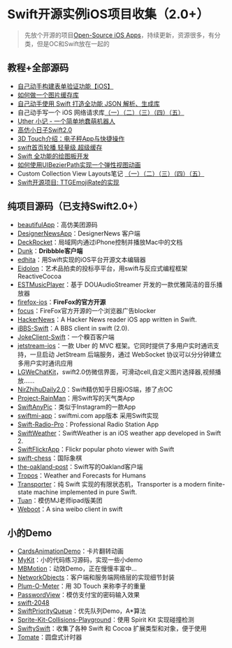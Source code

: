 # Swift开源实例iOS项目收集（2.0+）
> 先放个开源的项目[Open-Source iOS Apps][1]，持续更新，资源很多，有分类，但是OC和Swift放在一起的

## 教程+全部源码
- [自己动手构建表单验证功能【iOS】][2]
- [如何做一个图片缓存库][3]
- [自己动手使用 Swift 打造全功能 JSON 解析、生成库][4]
- 自己动手写一个 iOS 网络请求库[（一）][5][（二）][6][（三）][7][（四）][8][（五）][9]
- [Uther 小记 - 一个简单地蠢萌机器人][10]
- [高仿小日子Swift2.0][11]
- [3D Touch介绍：电子秤App与快捷操作][12]
- [swift首页轮播 轻量级 超级缓存][13]
- [Swift 全功能的绘图板开发][14]
- [如何使用UIBezierPath实现一个弹性视图动画][15]
- Custom Collection View Layouts笔记 [（一）][16][（二）][17][（三）][18][（四）][19][（五）][20]
- [Swift开源项目: TTGEmojiRate的实现][21]

## 纯项目源码（已支持Swift2.0+）
- [beautifulApp][22]：高仿美团源码
- [DesignerNewsApp][23]：DesignerNews 客户端
- [DeckRocket][24]：局域网内通过iPhone控制并播放Mac中的文档
- [Dunk][25]：**Dribbble客户端**
- [edhita][26]：用Swift实现的iOS平台开源文本编辑器
- [Eidolon][27]：艺术品拍卖的投标亭平台，用swift与反应式编程框架 ReactiveCocoa
- [ESTMusicPlayer][28]：基于 DOUAudioStreamer 开发的一款优雅简洁的音乐播放器
- [firefox-ios][29]：**FireFox的官方开源**
- [focus][30]：FireFox官方开源的一个浏览器广告blocker
- [HackerNews][31]：A Hacker News reader iOS app written in Swift.
- [iBBS-Swift][32]：A BBS client in swift (2.0).
- [JokeClient-Swift][33]：一个糗百客户端
- [jetstream-ios][34]：一款 Uber 的 MVC 框架。它同时提供了多用户实时通讯支持，一旦启动 JetStream 后端服务，通过 WebSocket 协议可以分分钟建立多用户实时通讯应用
- [LGWeChatKit][35]，swift2.0仿微信界面，可滑动cell,自定义图片选择器,视频播放……
- [NirZhihuDaily2.0][36]：Swift精仿知乎日报iOS端，掺了点OC
- [Project-RainMan][37]：用Swift写的天气类App
- [SwiftAnyPic][38]：类似于Instagram的一款App
- [swiftmi-app][39]：swiftmi.com app版本 采用Swift实现
- [Swift-Radio-Pro][40]：Professional Radio Station App
- [SwiftWeather][41]：SwiftWeather is an iOS weather app developed in Swift 2. 
- [SwiftFlickrApp][42]：Flickr popular photo viewer with Swift 
- [swift-chess][43]：国际象棋
- [the-oakland-post][44]：Swift写的Oakland客户端
- [Tropos][45]：Weather and Forecasts for Humans
- [Transporter][46]：纯 Swift 实现的有限状态机，Transporter is a modern finite-state machine implemented in pure Swift. 
- [Tuan][47]：模仿MJ老师ipad版美团
- [Weboot][48]：A sina weibo client in swift

## 小的Demo
- [CardsAnimationDemo][49]：卡片翻转动画
- [MyKit][50]：小的代码练习源码，实现一些小demo
- [MBMotion][51]：动效Demo，正在慢慢丰富中…
- [NetworkObjects][52]：客户端和服务端网络层的实现细节封装
- [Plum-O-Meter][53]：用 3D Touch 来称李子的重量
- [PasswordView][54]：模仿支付宝的密码输入效果
- [swift-2048][55]
- [SwiftPriorityQueue][56]：优先队列Demo，A\*算法
- [Sprite-Kit-Collisions-Playground][57]：使用 Spirit Kit 实现碰撞检测
- [SwiftySwift][58]：收集了各种 Swift 和 Cocoa 扩展类型和对象，便于使用
- [Tomate][59]：圆盘式计时器


[1]:	https://github.com/dkhamsing/open-source-ios-apps
[2]:	https://lvwenhan.com/ios/459.html
[3]:	http://blog.callmewhy.com/2015/05/25/note-about-chun/
[4]:	https://lvwenhan.com/ios/463.html
[5]:	https://lvwenhan.com/ios/454.html
[6]:	https://lvwenhan.com/ios/455.html
[7]:	https://lvwenhan.com/ios/456.html
[8]:	https://lvwenhan.com/ios/457.html
[9]:	https://lvwenhan.com/ios/464.html
[10]:	http://blog.callmewhy.com/2015/08/09/how-to-make-uther/ "Uther 小记 - 一个简单地蠢萌机器人"
[11]:	http://www.jianshu.com/p/bcc297e19a94
[12]:	http://swift.gg/2015/11/19/3d-touch-tutorial/ "3D Touch介绍：电子秤App与快捷操作"
[13]:	http://www.jianshu.com/p/d7bf5fe4d9fa "swift首页轮播 轻量级 超级缓存"
[14]:	http://www.cocoachina.com/swift/20151125/14390.html "Swift 全功能的绘图板开发"
[15]:	http://hechen.info/2015/12/02/Elastic-view-animation-using-UIBezierPath/ "如何使用UIBezierPath实现一个弹性视图动画"
[16]:	http://chengway.in/custom-collection-view-layouts/ "Custom Collection View Layouts（一）"
[17]:	http://chengway.in/custom-collection-view-layouts-er/ "Custom Collection View Layouts（二）"
[18]:	http://chengway.in/custom-collection-view-layouts-san/ "Custom Collection View Layouts（三）"
[19]:	http://chengway.in/custom-collection-view-layouts-si/ "Custom Collection View Layouts（四）"
[20]:	http://chengway.in/custom-collection-view-layouts-wu/ "Custom Collection View Layouts（五）"
[21]:	http://tutuge.me/2015/10/25/ttgemojirate-lib/ "Swift开源项目: TTGEmojiRate的实现"
[22]:	https://github.com/lyimin/beautifulApp "beautifulApp"
[23]:	https://github.com/MengTo/DesignerNewsApp "DesignerNewsApp"
[24]:	https://github.com/jpsim/DeckRocket "DeckRocket"
[25]:	https://github.com/naoyashiga/Dunk "Dunk"
[26]:	https://github.com/tnantoka/edhita "edhita"
[27]:	https://github.com/artsy/eidolon "Eidolon"
[28]:	https://github.com/Aufree/ESTMusicPlayer "ESTMusicPlayer"
[29]:	https://github.com/mozilla/firefox-ios "firefox-ios"
[30]:	https://github.com/mozilla/focus "focus"
[31]:	https://github.com/amitburst/HackerNews "HackerNews"
[32]:	https://github.com/iAugux/iBBS-Swift "iBBS-Swift"
[33]:	https://github.com/YANGReal/JokeClient-Swift "JokeClient-Swift"
[34]:	https://github.com/uber/jetstream-ios "jetstream-ios"
[35]:	https://github.com/jamy0801/LGWeChatKit
[36]:	https://github.com/zpz1237/NirZhihuDaily2.0 "NirZhihuDaily2.0"
[37]:	https://github.com/Mav3r1ck/Project-RainMan "Project-RainMan"
[38]:	https://github.com/kwkhaw/SwiftAnyPic "SwiftAnyPic"
[39]:	https://github.com/feiin/swiftmi-app "swiftmi-app"
[40]:	https://github.com/swiftcodex/Swift-Radio-Pro "Swift-Radio-Pro"
[41]:	https://github.com/JakeLin/SwiftWeather "SwiftWeather"
[42]:	https://github.com/synboo/SwiftFlickrApp "SwiftFlickrApp"
[43]:	https://github.com/JackBCousineau/swift-chess "swift-chess"
[44]:	https://github.com/aclissold/The-Oakland-Post "the-oakland-post"
[45]:	https://github.com/thoughtbot/Tropos "Tropos"
[46]:	https://github.com/DenHeadless/Transporter "Transporter"
[47]:	https://github.com/aiqiuqiu/Tuan "Tuan"
[48]:	https://github.com/iAugux/Weboot "Weboot"
[49]:	https://github.com/adow/CardsAnimationDemo "CardsAnimationDemo"
[50]:	https://github.com/aquarchitect/MyKit "MyKit"
[51]:	https://github.com/mmoaay/MBMotion "MBMotion"
[52]:	https://github.com/colemancda/NetworkObjects "NetworkObjects"
[53]:	https://github.com/FlexMonkey/Plum-O-Meter "Plum-O-Meter"
[54]:	https://github.com/findM/PasswordView "PasswordView"
[55]:	https://github.com/austinzheng/swift-2048 "swift-2048"
[56]:	https://github.com/davecom/SwiftPriorityQueue "SwiftPriorityQueue"
[57]:	https://github.com/jaredmpayne/Sprite-Kit-Collisions-Playground "Sprite-Kit-Collisions-Playground"
[58]:	https://github.com/adeca/SwiftySwift "SwiftySwift"
[59]:	https://github.com/dasdom/Tomate "Tomate"